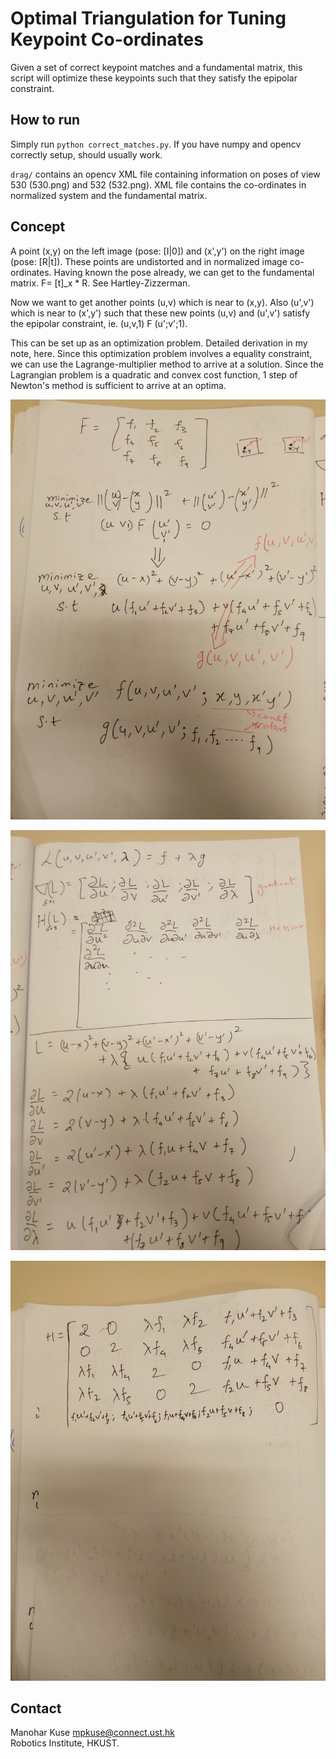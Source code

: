 # Optimal Triangulation for Tuning Keypoint Co-ordinates
Given a set of correct keypoint matches and a fundamental matrix, this
script will optimize these keypoints such that they satisfy the epipolar 
constraint. 



## How to run
Simply run `python correct_matches.py`. If you have numpy and opencv correctly setup, should usually work. 

`drag/` contains an opencv XML file containing information on poses of view 530 (530.png) and 532 (532.png). XML file contains the co-ordinates in normalized system and the fundamental matrix. 


## Concept
A point (x,y) on the left image (pose: [I|0]) and (x',y') on the right image (pose: [R|t]). 
These points are undistorted and in normalized image co-ordinates. Having known the pose
already, we can get to the fundamental matrix. F= [t]_x * R. See Hartley-Zizzerman. 

Now we want to get another points (u,v) which is near to (x,y). Also (u',v') which is near
to (x',y') such that these new points (u,v) and (u',v') satisfy the epipolar constraint, ie. (u,v,1) F (u';v';1). 

This can be set up as an optimization problem. Detailed derivation in my note, here. 
Since this optimization problem involves a equality constraint, we can use the Lagrange-multiplier method to arrive at a solution. 
Since the Lagrangian problem is a quadratic and convex cost function, 1 step of Newton's method is sufficient to arrive at an optima. 

![p1](notes/p1.jpg)

![p2](notes/p2.jpg)

![p3](notes/p3.jpg)


## Contact
Manohar Kuse <mpkuse@connect.ust.hk> <br/>
Robotics Institute, HKUST. 


